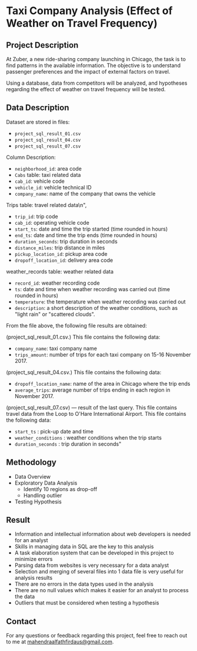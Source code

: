 # Taxi Company Analysis (Effect of Weather on Travel Frequency)

## Project Description
At Zuber, a new ride-sharing company launching in Chicago, the task is to find patterns in the available information. The objective is to understand passenger preferences and the impact of external factors on travel.

Using a database, data from competitors will be analyzed, and hypotheses regarding the effect of weather on travel frequency will be tested.

## Data Description
Dataset are stored in files:
- `project_sql_result_01.csv`
- `project_sql_result_04.csv`
- `project_sql_result_07.csv`

Column Description:
- `neighborhood_id`: area code
- `Cabs` table: taxi related data
- `cab_id`: vehicle code
- `vehicle_id`: vehicle technical ID
- `company_name`: name of the company that owns the vehicle
  
Trips table: travel related data\n",
- `trip_id`: trip code
- `cab_id`: operating vehicle code
- `start_ts`: date and time the trip started (time rounded in hours)
- `end_ts`: date and time the trip ends (time rounded in hours)
- `duration_seconds`: trip duration in seconds
- `distance_miles`: trip distance in miles
- `pickup_location_id`: pickup area code
- `dropoff_location_id`: delivery area code
  
weather_records table: weather related data
- `record_id`: weather recording code
- `ts`: date and time when weather recording was carried out (time rounded in hours)
- `temperature`: the temperature when weather recording was carried out
- `description`: a short description of the weather conditions, such as \"light rain\" or \"scattered clouds\".

From the file above, the following file results are obtained:
  
(project_sql_result_01.csv.) This file contains the following data:
- `company_name`: taxi company name
- `trips_amount`: number of trips for each taxi company on 15-16 November 2017.
  
(project_sql_result_04.csv.) This file contains the following data:
- `dropoff_location_name`: name of the area in Chicago where the trip ends
- `average_trips`: average number of trips ending in each region in November 2017.
  
(project_sql_result_07.csv) — result of the last query.
This file contains travel data from the Loop to O'Hare International Airport. This file contains the following data:
- `start_ts` : pick-up date and time
- `weather_conditions` : weather conditions when the trip starts
- `duration_seconds` : trip duration in seconds"

## Methodology
- Data Overview
- Exploratory Data Analysis
  - Identify 10 regions as drop-off
  - Handling outlier
- Testing Hypothesis

## Result
- Information and intellectual information about web developers is needed for an analyst
- Skills in managing data in SQL are the key to this analysis
- A task elaboration system that can be developed in this project to minimize errors
- Parsing data from websites is very necessary for a data analyst
- Selection and merging of several files into 1 data file is very useful for analysis results
- There are no errors in the data types used in the analysis
- There are no null values which makes it easier for an analyst to process the data
- Outliers that must be considered when testing a hypothesis

## Contact
For any questions or feedback regarding this project, feel free to reach out to me at mahendraalfathfirdaus@gmail.com.
